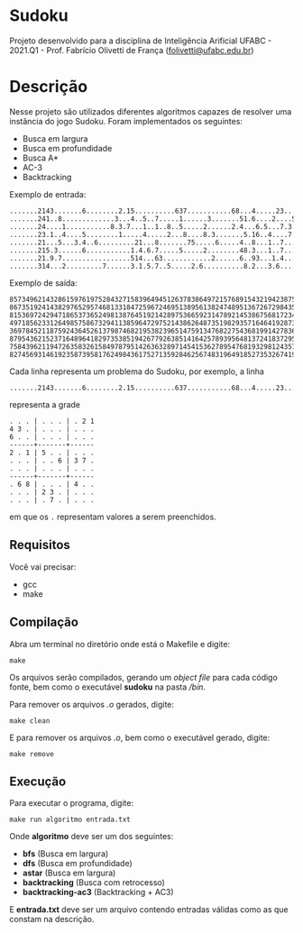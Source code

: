 # Sudoku

Projeto desenvolvido para a disciplina de Inteligência Arificial
UFABC - 2021.Q1 - Prof. Fabrício Olivetti de França (folivetti@ufabc.edu.br)

# Descrição

Nesse projeto são utilizados diferentes algoritmos capazes de resolver uma instância do jogo Sudoku. Foram implementados os seguintes:

- Busca em largura
- Busca em profundidade
- Busca A*
- AC-3
- Backtracking


Exemplo de entrada:

```
.......2143.......6........2.15..........637...........68...4.....23........7....
.......241..8.............3...4..5..7.....1......3.......51.6....2....5..3...7...
.......24....1...........8.3.7...1..1..8..5.....2......2.4...6.5...7.3...........
.......23.1..4....5........1.....4.....2...8....8.3.......5.16..4....7....3......
.......21...5...3.4..6.........21...8.......75.....6.....4..8...1..7.....3.......
.......215.3......6...........1.4.6.7.....5.....2........48.3...1..7....2........
.......21.9.7.................514...63............2......6..93...1.4....2.....8..
.......314...2.........7......3.1.5.7..5.....2.6..........8.2...3.6...........4..
```

Exemplo de saída:

```
857349621432861597619752843271583964945126378386497215768915432194238756523674189
867351924143829765295746813318472596724695138956138247489513672672984351531267489
815369724294718653736524981387645192142897536659231478921453867568172349473986215
497185623312649857586732941138596472975214386264873519829357164641928735753461298
369784521187592436452613798746821953823965147591347682275436819914278365638159274
879543621523716489641829735385194267792638514164257893956481372418372956237965148
758439621194726358326158497879514263632897145415362789547681932981243576263975814
827456931461923587395817624984361752713592846256748319649185273532674198178239465
```

Cada linha representa um problema do Sudoku, por exemplo, a linha

```
.......2143.......6........2.15..........637...........68...4.....23........7....
```

representa a grade

```
. . . | . . . | . 2 1
4 3 . | . . . | . . .
6 . . | . . . | . . .
------+-------+------
2 . 1 | 5 . . | . . .
. . . | . . 6 | 3 7 .
. . . | . . . | . . .
------+-------+------
. 6 8 | . . . | 4 . .
. . . | 2 3 . | . . .
. . . | . 7 . | . . .
```

em que os `.` representam valores a serem preenchidos.


## Requisitos

Você vai precisar:
- gcc
- make

## Compilação

Abra um terminal no diretório onde está o Makefile e digite:

`make`


Os arquivos serão compilados, gerando um *object file* para cada código fonte, bem como o executável **sudoku** na pasta */bin*.

Para remover os arquivos *.o* gerados, digite:

`make clean`


E para remover os arquivos *.o*, bem como o executável gerado, digite:

`make remove`


## Execução

Para executar o programa, digite:

`make run algoritmo entrada.txt`

Onde **algoritmo** deve ser um dos seguintes:
- **bfs** (Busca em largura)
- **dfs** (Busca em profundidade)
- **astar** (Busca em largura)
- **backtracking** (Busca com retrocesso)
- **backtracking-ac3** (Backtracking + AC3)

E **entrada.txt** deve ser um arquivo contendo entradas válidas como as que constam na descrição.
